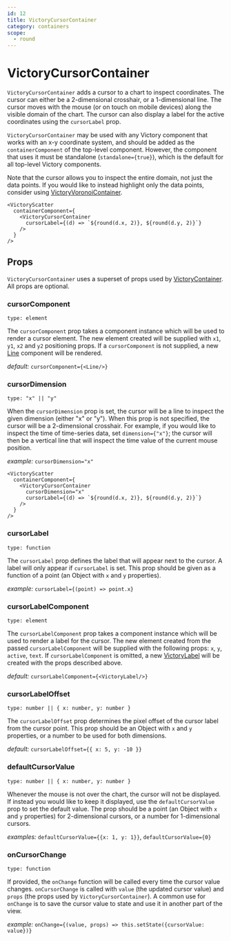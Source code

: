 ```yaml
---
id: 12
title: VictoryCursorContainer
category: containers
scope:
  - round
---
```

# VictoryCursorContainer

`VictoryCursorContainer` adds a cursor to a chart to inspect coordinates.
The cursor can either be a 2-dimensional crosshair, or a 1-dimensional line.
The cursor moves with the mouse (or on touch on mobile devices) along the visible domain of the chart.
The cursor can also display a label for the active coordinates using the `cursorLabel` prop.

`VictoryCursorContainer` may be used with any Victory component that works with an x-y coordinate
system, and should be added as the `containerComponent` of the top-level component.
However, the component that uses it must be standalone
(`standalone={true}`), which is the default for all top-level Victory components.

Note that the cursor allows you to inspect the entire domain, not just the data points.
If you would like to instead highlight only the data points, consider using [VictoryVoronoiContainer][].

```playground
<VictoryScatter
  containerComponent={
    <VictoryCursorContainer
      cursorLabel={(d) => `${round(d.x, 2)}, ${round(d.y, 2)}`}
    />
  }
/>
```

## Props

`VictoryCursorContainer` uses a superset of props used by [VictoryContainer][]. All props are optional.

### cursorComponent

`type: element`

The `cursorComponent` prop takes a component instance which will be used to render a cursor element. The new element created will be supplied with `x1`, `y1`, `x2` and `y2` positioning props. If a `cursorComponent` is not supplied, a new [Line][] component will be rendered.

*default:* `cursorComponent={<Line/>}`

### cursorDimension

`type: "x" || "y"`

When the `cursorDimension` prop is set, the cursor will be a line to inspect the given dimension
(either "x" or "y"). When this prop is not specified, the cursor will be a 2-dimensional crosshair.
For example, if you would like to inspect the time of time-series data, set `dimension={"x"}`;
the cursor will then be a vertical line that will inspect the time value of the current mouse position.

*example:* `cursorDimension="x"`

```playground
<VictoryScatter
  containerComponent={
    <VictoryCursorContainer
      cursorDimension="x"
      cursorLabel={(d) => `${round(d.x, 2)}, ${round(d.y, 2)}`}
    />
  }
/>
```

### cursorLabel

`type: function`

The `cursorLabel` prop defines the label that will appear next to the cursor.
A label will only appear if `cursorLabel` is set. This prop should be given as a function of a point (an Object with `x` and `y` properties).

*example:* `cursorLabel={(point) => point.x}`

### cursorLabelComponent

`type: element`

The `cursorLabelComponent` prop takes a component instance which will be used to render a label for the cursor. The new element created from the passed `cursorLabelComponent` will be supplied with the following props: `x`, `y`, `active`, `text`. If `cursorLabelComponent` is omitted, a new [VictoryLabel][] will be created with the props described above.

*default:* `cursorLabelComponent={<VictoryLabel/>}`

### cursorLabelOffset

`type: number || { x: number, y: number }`

The `cursorLabelOffset` prop determines the pixel offset of the cursor label from the cursor point.
This prop should be an Object with `x` and `y` properties, or a number to be used for both dimensions.

*default:* `cursorLabelOffset={{ x: 5, y: -10 }}`

### defaultCursorValue

`type: number || { x: number, y: number }`

Whenever the mouse is not over the chart, the cursor will not be displayed.
If instead you would like to keep it displayed, use the `defaultCursorValue` prop to set the default value. The prop should be a point (an Object with `x` and `y` properties) for 2-dimensional cursors, or a number for 1-dimensional cursors.

*examples:* `defaultCursorValue={{x: 1, y: 1}}`, `defaultCursorValue={0}`

### onCursorChange

`type: function`

If provided, the `onChange` function will be called every time the cursor value changes. `onCursorChange` is called with `value` (the updated cursor value) and `props` (the props used by `VictoryCursorContainer`). A common use for `onChange` is to save the cursor value to state and use it in another part of the view.

*example:* `onChange={(value, props) => this.setState({cursorValue: value})}`

[VictoryVoronoiContainer]: https://formidable.com/open-source/victory/docs/victory-voronoi-container
[VictoryContainer]: https://formidable.com/open-source/victory/docs/victory-container
[VictoryLabel]: https://formidable.com/open-source/victory/docs/victory-label
[Line]: https://formidable.com/open-source/victory/docs/victory-primitives#line
